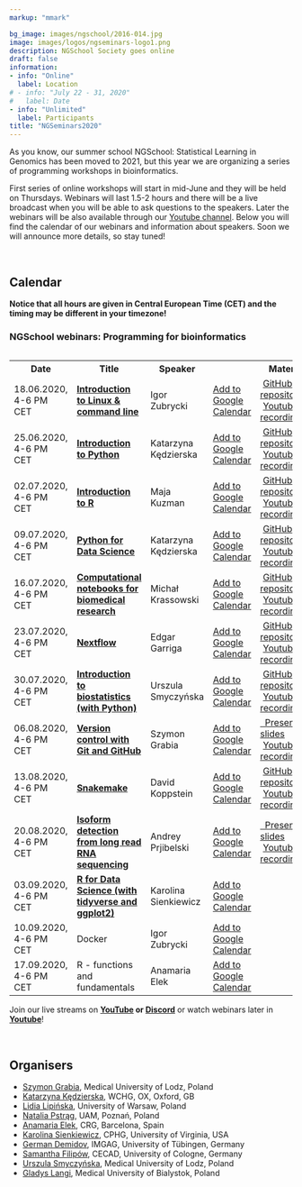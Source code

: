 ```yaml
---
markup: "mmark"

bg_image: images/ngschool/2016-014.jpg
image: images/logos/ngseminars-logo1.png
description: NGSchool Society goes online
draft: false
information:
- info: "Online"
  label: Location
# - info: "July 22 - 31, 2020"
#   label: Date
- info: "Unlimited"
  label: Participants
title: "NGSeminars2020"
---
```


As you know, our summer school NGSchool: Statistical Learning in Genomics has been moved to 2021, but this year we are organizing a series of programming workshops in bioinformatics.

First series of online workshops will start in mid-June and they will be held on Thursdays. Webinars will last 1.5-2 hours and there will be a live broadcast when you will be able to ask questions to the speakers. Later the webinars will be also available through our <a href="https://www.youtube.com/NGSchoolEU" target="_blank">Youtube channel</a>. Below you will find the calendar of our webinars and information about speakers. Soon we will announce more details, so stay tuned!

<br>

## Calendar
<b>Notice that all hours are given in Central European Time (CET) and the timing may be different in your timezone!</b>

### NGSchool webinars: Programming for bioinformatics

<table>
  <table class="table table-bordered table-striped">
  <tr>
    <th>Date</th>
    <th>Title</th>
    <th>Speaker</th>
    <th></th>
    <th>Materials</th>
  </tr>

  <tr>
    <td>18.06.2020, 4-6 PM CET</td>
    <td><a href="/post/webinars-01-intro"><b>Introduction to Linux & command line</b></a></td>
    <td>Igor Zubrycki</td>
    <td>
       <a href="https://www.google.com/calendar/render?action=TEMPLATE&text=NGSeminar%3A+Introduction+to+Linux&dates=20200618T140000Z%2F20200618T160000Z" target="_blank" class="btn btn-primary">Add to Google Calendar <i class="far fa-calendar-plus"></i></a>
    </td>
    <td>
      <a href="https://github.com/NGSchoolEU/linux_terminal_workshop" target="_blank"><i class="fab fa-github" style="margin-right: 5px;"></i>GitHub repository</a><br>
      <a href="https://youtu.be/TLpjSmm-FEM?t=5" target="_blank"><i class="fab fa-youtube" target="_blank" style="margin-right: 5px;"></i>Youtube recording</a>
    </td>
  </tr>

  <tr>
    <td>25.06.2020, 4-6 PM CET</td>
    <td><a href="/post/webinars-02-python"><b>Introduction to Python</b></a></td>
    <td>Katarzyna Kędzierska</td>
    <td>
      <a href="https://www.google.com/calendar/render?action=TEMPLATE&text=NGSeminar%3A+Introduction+to+Python&dates=20200625T140000Z%2F20200625T160000Z" target="_blank" class="btn btn-primary">Add to Google Calendar <i class="far fa-calendar-plus"></i></a></td>
    <td>
	    <a href="https://github.com/NGSchoolEU/ngs19_python_intro" target="_blank"><i class="fab fa-github" style="margin-right: 5px;"></i>GitHub repository</a><br>
      <a href="https://youtu.be/sL0bPDmgsms" target="_blank"><i class="fab fa-youtube" target="_blank" style="margin-right: 5px;"></i>Youtube recording</a>
	  </td>
  </tr>

  <tr>
    <td>02.07.2020, 4-6 PM CET</td>
    <td><b><a href="/post/webinars-03-r">Introduction to R</a></b></td>
    <td>Maja Kuzman</td>
    <td>
      <a href="https://www.google.com/calendar/render?action=TEMPLATE&text=NGSeminar%3A+Introduction+to+R&dates=20200702T140000Z%2F20200702T160000Z" target="_blank" class="btn btn-primary">Add to Google Calendar <i class="far fa-calendar-plus"></i></a>
    </td>
    <td>
      <a href="https://github.com/NGSchoolEU/NGSeminaR" target="_blank"><i class="fab fa-github" style="margin-right: 5px;"></i>GitHub repository</a><br>
      <a href="https://youtu.be/zrqIhS2zUFk" target="_blank"><i class="fab fa-youtube" target="_blank" style="margin-right: 5px;"></i>Youtube recording</a>
    </td>
  </tr>

  <td>09.07.2020, 4-6 PM CET</td>
    <td><b><a href="/post/webinars-04-python">Python for Data Science</a></b></td>
    <td>Katarzyna Kędzierska</td>
    <td>
      <a href="https://www.google.com/calendar/render?action=TEMPLATE&text=NGSeminar%3A+Python+for+Data+Science&dates=20200709T140000Z%2F20200709T160000Z" target="_blank" class="btn btn-primary"> Add to Google Calendar <i class="far fa-calendar-plus"></i></a>
    </td>
    <td>
      <a href="https://github.com/NGSchoolEU/ngs19_python_intro" target="_blank"><i class="fab fa-github" style="margin-right: 5px;"></i>GitHub repository</a><br>
      <a href="https://youtu.be/7URUxlTZ2fg" target="_blank"><i class="fab fa-youtube" target="_blank" style="margin-right: 5px;"></i> Youtube recording</a>
  	</td>
  </tr>

  <tr>
    <td>16.07.2020, 4-6 PM CET</td>
    <td><b><a href="/post/webinars-05-jupyter">Computational notebooks for biomedical research</a></b></td>
    <td>Michał Krassowski</td>
    <td>
      <a href="https://www.google.com/calendar/render?action=TEMPLATE&text=NGSeminar%3A+Computational+notebooks+for+biomedical+research&dates=20200716T140000Z%2F20200716T160000Z" target="_blank" class="btn btn-primary"> Add to Google Calendar <i class="far fa-calendar-plus"></i></a>
    </td>
    <td>
      <a href="https://github.com/krassowski/computational-notebooks-for-biomedical-research" target="_blank"><i class="fab fa-github" style="margin-right: 5px;"></i> GitHub repository</a><br>
      <a href="https://youtu.be/eXt4MROqTtc" target="_blank"><i class="fab fa-youtube" target="_blank" style="margin-right: 5px;"></i> Youtube recording</a>
  	</td>
  </tr>

  <tr>
    <td>23.07.2020, 4-6 PM CET</td>
    <td><b><a href="/post/webinars-06-nextflow">Nextflow</a></b></td>
    <td>Edgar Garriga</td>
    <td>
      <a href="https://www.google.com/calendar/render?action=TEMPLATE&text=NGSeminar%3A+Nextflow&dates=20200723T140000Z%2F20200723T160000Z" target="_blank" class="btn btn-primary"> Add to Google Calendar <i class="far fa-calendar-plus"></i></a>
    </td>
    <td>
      <a href="https://github.com/edgano/nf_ngschool20" target="_blank"><i class="fab fa-github" style="margin-right: 5px;"></i> GitHub repository</a><br>
      <a href="https://youtu.be/7HVq-l-ppQs" target="_blank"><i class="fab fa-youtube" target="_blank" style="margin-right: 5px;"></i> Youtube recording</a>
  	</td>
  </tr>

  <tr>
    <td>30.07.2020, 4-6 PM CET</td>
    <td><b><a href="/post/webinars-07-statistics">Introduction to biostatistics (with Python)</a></b></td>
    <td>Urszula Smyczyńska</td>
    <td>
      <a href="https://www.google.com/calendar/render?action=TEMPLATE&text=NGSeminar%3A+Introduction+to+biostatistics&dates=20200730T140000Z%2F20200730T160000Z" target="_blank" class="btn btn-primary"> Add to Google Calendar <i class="far fa-calendar-plus"></i></a>
    </td>
    <td>
      <a href="https://github.com/UlaSmycz/NGSeminar_biostatistics" target="_blank"><i class="fab fa-github" style="margin-right: 5px;"></i> GitHub repository</a><br>
      <a href="https://youtu.be/fMSdGnT5ZYE" target="_blank"><i class="fab fa-youtube" target="_blank" style="margin-right: 5px;"></i> Youtube recording</a>
  	</td>
  </tr>

  <tr>
    <td>06.08.2020, 4-6 PM CET</td>
    <td><b><a href="/post/webinars-08-git">Version control with Git and GitHub</a></b></td>
    <td>Szymon Grabia</td>
    <td>
      <a href="https://www.google.com/calendar/render?action=TEMPLATE&text=NGSeminar%3A+Version+control+with+Git&dates=20200806T140000Z%2F20200806T160000Z" target="_blank" class="btn btn-primary"> Add to Google Calendar <i class="far fa-calendar-plus"></i></a>
    </td>
    <td>
      <a href="https://slides.com/szymongrabia/version-control-with-git-and-github?fbclid=IwAR0mF-HkBDY21UTc6202WAi6xdDWftNKcpw12RfY_-KLurmBHf-VbSU_qv4" target="_blank"><i class="fas fa-chalkboard-teacher"></i>&nbsp;&nbsp;Presentation slides</a><br>
      <a href="https://youtu.be/XYnHWGPnvNM" target="_blank"><i class="fab fa-youtube" target="_blank" style="margin-right: 5px;"></i> Youtube recording</a>
  	</td>
  </tr>

  <tr>
    <td>13.08.2020, 4-6 PM CET</td>
    <td><b><a href="/post/webinars-09-snakemake/">Snakemake</a></b></td>
    <td>David Koppstein</td>
    <td>
      <a href="https://www.google.com/calendar/render?action=TEMPLATE&text=NGSeminar%3A+Snakemake&dates=20200813T140000Z%2F20200813T160000Z" target="_blank" class="btn btn-primary">Add to Google Calendar <i class="far fa-calendar-plus"></i></a>
    </td>
    <td>
      <a href="https://github.com/dkoppstein/ngsschool-snakemake-tutorial" target="_blank"><i class="fab fa-github" style="margin-right: 5px;"></i> GitHub repository</a><br>
      <a href="https://youtu.be/h2CJ-qr8fjs" target="_blank"><i class="fab fa-youtube" target="_blank" style="margin-right: 5px;"></i> Youtube recording</a>
  	</td>
  </tr>

  <tr>
    <td>20.08.2020, 4-6 PM CET</td>
    <td><b><a href="/post/webinars-10-long-reads/">Isoform detection from long read RNA sequencing</a></b></td>
    <td>Andrey Prjibelski</td>
    <td>
      <a href="https://www.google.com/calendar/render?action=TEMPLATE&text=NGSeminar%3A+Isoform+detection+in+long+RNA+reads&dates=20200820T140000Z%2F20200820T160000Z" target="_blank" class="btn btn-primary">Add to Google Calendar <i class="far fa-calendar-plus"></i></a>
    </td>
    <td>
      <a href="https://docs.google.com/presentation/d/1Yw-owqjtHNYYjhK68680QMQ93e2ZpqVu3WtnyUSv4Fs/edit?usp=sharing" target="_blank"><i class="fas fa-chalkboard-teacher"></i>&nbsp;&nbsp;Presentation slides</a><br>
      <a href="https://youtu.be/A1tARrJg-bs" target="_blank"><i class="fab fa-youtube" target="_blank" style="margin-right: 5px;"></i> Youtube recording</a>
  	</td>
  </tr>

  <tr>
    <td>03.09.2020, 4-6 PM CET</td>
    <td><b><a href="/post/webinars-11-r2/">R for Data Science (with tidyverse and ggplot2)</a></b></td>
    <td>Karolina Sienkiewicz</td>
    <td>
      <a href="https://www.google.com/calendar/render?action=TEMPLATE&text=NGSeminar%3A+R+for+Data+Science&dates=20200903T140000Z%2F20200903T160000Z" target="_blank" class="btn btn-primary">Add to Google Calendar <i class="far fa-calendar-plus"></i></a>
    </td>
    <td>
  	</td>
  </tr>

  <tr>
    <td>10.09.2020, 4-6 PM CET</td>
    <td>Docker</td>
    <td>Igor Zubrycki</td>
    <td>
      <a href="https://www.google.com/calendar/render?action=TEMPLATE&text=NGSeminar%3A+Docker&dates=20200910T140000Z%2F20200910T160000Z" target="_blank" class="btn btn-primary">Add to Google Calendar <i class="far fa-calendar-plus"></i></a>
    </td>
    <td>
  	</td>
  </tr>

  <tr>
    <td>17.09.2020, 4-6 PM CET</td>
    <td>R - functions and fundamentals</td>
    <td>Anamaria Elek</td>
    <td>
      <a href="https://www.google.com/calendar/render?action=TEMPLATE&text=NGSeminar%3A+Docker&dates=20200917T140000Z%2F20200917T160000Z" target="_blank" class="btn btn-primary">Add to Google Calendar <i class="far fa-calendar-plus"></i></a>
    </td>
    <td>
  	</td>
  </tr>


</table>

Join our live streams on <b><a href="https://www.youtube.com/NGSchoolEU" target="_blank">YouTube</a> or <a href="https://discord.gg/MhNeqwR" target="_blank">Discord</a></b> or watch webinars later in <b><a href="https://www.youtube.com/NGSchoolEU" target="_blank">Youtube</a></b>!

<br>
  

  
## Organisers
* [Szymon Grabia](/people/szymon-grabia), Medical University of Lodz, Poland  
* [Katarzyna Kędzierska](/people/katarzyna-kedzierska), WCHG, OX, Oxford, GB  
* [Lidia Lipińska](/people/lidia-lipinska), University of Warsaw, Poland  
* [Natalia Pstrąg](/people/natalia-pstrag), UAM, Poznań, Poland  
* [Anamaria Elek](/people/anamaria-elek), CRG, Barcelona, Spain  
* [Karolina Sienkiewicz](/people/karolina-sienkiewicz), CPHG, University of Virginia, USA  
* [German Demidov](/people/german-demidov), IMGAG, University of Tübingen, Germany  
* [Samantha Filipów](/people/samantha-filipow), CECAD, University of Cologne, Germany  
* [Urszula Smyczyńska](/people/urszula-smyczynska), Medical University of Lodz, Poland  
* [Gladys Langi](/people/gladys-langi), Medical University of Bialystok, Poland  
